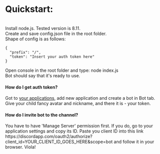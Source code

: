 <h1>Quickstart:</h1><br>
Install node.js. Tested version is 8.11.<br>
Create and save config.json file in the root folder.<br>
Shape of config is as follows:<br>

```
{
  "prefix": "/",
  "token": "Insert your auth token here"
}
```

Open console in the root folder and type: node index.js<br>
Bot should say that it's ready to use.

<h4>How do I get auth token?</h4>
Got to <a href='https://discordapp.com/developers/applications'>your applications</a>, add new application and create a bot in Bot tab.
Give your child fancy avatar and nickname, and there it is - your token.
<h4>How do I invite bot to the channel?</h4>
You have to have 'Manage Server' permission first. If you do, go to your application settings and copy its ID.
Paste you client ID into this link https://discordapp.com/oauth2/authorize?client_id=YOUR_CLIENT_ID_GOES_HERE&scope=bot and follow it in your browser.
Viola!